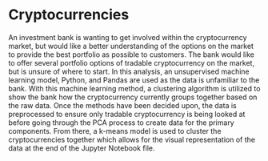 # Cryptocurrencies
####
An investment bank is wanting to get involved within the cryptocurrency market, but would like a better understanding of the options on the market to provide the best portfolio as possible to customers. The bank would like to offer several portfolio options of tradable cryptocurrency on the market, but is unsure of where to start. In this analysis, an unsupervised machine learning model, Python, and Pandas are used as the data is unfamiliar to the bank. With this machine learning method, a clustering algorithm is utilized to show the bank how the cryptocurrency currently groups together based on the raw data. Once the methods have been decided upon, the data is preprocessed to ensure only tradable cryptocurrency is being looked at before going through the PCA process to create data for the primary components. From there, a k-means model is used to cluster the cryptocurrencies together which allows for the visual representation of the data at the end of the Jupyter Notebook file. 
